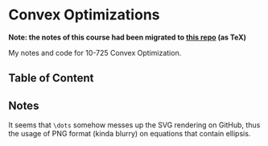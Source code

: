 # Convex Optimizations

__Note: the notes of this course had been migrated to [this repo](https://github.com/davidmaamoaix/lecture-notes) (as TeX)__

My notes and code for 10-725 Convex Optimization.

## Table of Content

## Notes
It seems that `\dots` somehow messes up the SVG rendering on GitHub, thus the usage of PNG format (kinda blurry) on equations that contain ellipsis.

